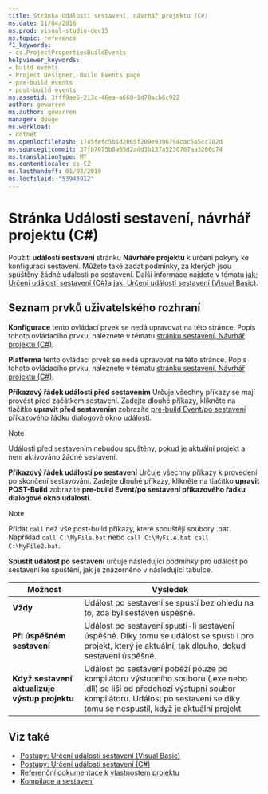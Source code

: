 ```yaml
---
title: Stránka Události sestavení, návrhář projektu (C#)
ms.date: 11/04/2016
ms.prod: visual-studio-dev15
ms.topic: reference
f1_keywords:
- cs.ProjectPropertiesBuildEvents
helpviewer_keywords:
- build events
- Project Designer, Build Events page
- pre-build events
- post-build events
ms.assetid: 3fff9ae5-213c-46ea-a660-1d70acb6c922
author: gewarren
ms.author: gewarren
manager: douge
ms.workload:
- dotnet
ms.openlocfilehash: 1745fefc5b1d2065f209e9396794cac5a5cc782d
ms.sourcegitcommit: 37fb7075b0a65d2add3b137a5230767aa3266c74
ms.translationtype: MT
ms.contentlocale: cs-CZ
ms.lasthandoff: 01/02/2019
ms.locfileid: "53943912"
---
```

# <a name="build-events-page-project-designer-c"></a>Stránka Události sestavení, návrhář projektu (C#)
Použití **události sestavení** stránku **Návrháře projektu** k určení pokyny ke konfiguraci sestavení. Můžete také zadat podmínky, za kterých jsou spuštěny žádné události po sestavení. Další informace najdete v tématu [jak: Určení událostí sestavení (C#)](../../ide/how-to-specify-build-events-csharp.md)a [jak: Určení událostí sestavení (Visual Basic)](../../ide/how-to-specify-build-events-visual-basic.md).

## <a name="uielement-list"></a>Seznam prvků uživatelského rozhraní
 **Konfigurace** tento ovládací prvek se nedá upravovat na této stránce. Popis tohoto ovládacího prvku, naleznete v tématu [stránku sestavení, Návrhář projektu (C#)](../../ide/reference/build-page-project-designer-csharp.md).

 **Platforma** tento ovládací prvek se nedá upravovat na této stránce. Popis tohoto ovládacího prvku, naleznete v tématu [stránku sestavení, Návrhář projektu (C#)](../../ide/reference/build-page-project-designer-csharp.md).

 **Příkazový řádek události před sestavením** Určuje všechny příkazy se mají provést před začátkem sestavení. Zadejte dlouhé příkazy, klikněte na tlačítko **upravit před sestavením** zobrazíte [pre-build Event/po sestavení příkazového řádku dialogové okno události](../../ide/reference/pre-build-event-post-build-event-command-line-dialog-box.md).

> [!NOTE]
> Události před sestavením nebudou spuštěny, pokud je aktuální projekt a není aktivováno žádné sestavení.


 **Příkazový řádek události po sestavení** Určuje všechny příkazy k provedení po skončení sestavování. Zadejte dlouhé příkazy, klikněte na tlačítko **upravit POST-Build** zobrazíte **pre-build Event/po sestavení příkazového řádku dialogové okno události**.

> [!NOTE]
> Přidat `call` než vše post-build příkazy, které spouštějí soubory .bat. Například `call C:\MyFile.bat` nebo `call C:\MyFile.bat call C:\MyFile2.bat`.


 **Spustit událost po sestavení** určuje následující podmínky pro událost po sestavení ke spuštění, jak je znázorněno v následující tabulce.

|Možnost|Výsledek|
|------------|------------|
|**Vždy**|Událost po sestavení se spustí bez ohledu na to, zda byl sestaven úspěšně.|
|**Při úspěšném sestavení**|Událost po sestavení spustí-li sestavení úspěšné. Díky tomu se událost se spustí i pro projekt, který je aktuální, tak dlouho, dokud sestavení úspěšné.|
|**Když sestavení aktualizuje výstup projektu**|Událost po sestavení poběží pouze po kompilátoru výstupního souboru (.exe nebo .dll) se liší od předchozí výstupní soubor kompilátoru. Událost po sestavení se díky tomu se nespustil, když je aktuální projekt.|

## <a name="see-also"></a>Viz také

- [Postupy: Určení událostí sestavení (Visual Basic)](../../ide/how-to-specify-build-events-visual-basic.md)
- [Postupy: Určení událostí sestavení (C#)](../../ide/how-to-specify-build-events-csharp.md)
- [Referenční dokumentace k vlastnostem projektu](../../ide/reference/project-properties-reference.md)
- [Kompilace a sestavení](../../ide/compiling-and-building-in-visual-studio.md)